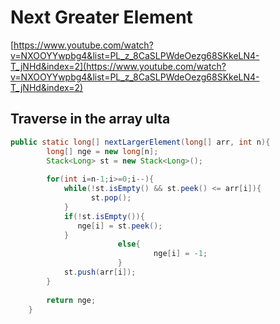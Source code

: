 # Next Greater Element

[https://www.youtube.com/watch?v=NXOOYYwpbg4&list=PL_z_8CaSLPWdeOezg68SKkeLN4-T_jNHd&index=2](https://www.youtube.com/watch?v=NXOOYYwpbg4&list=PL_z_8CaSLPWdeOezg68SKkeLN4-T_jNHd&index=2)

## Traverse in the array ulta

```java
public static long[] nextLargerElement(long[] arr, int n){ 
        long[] nge = new long[n];
        Stack<Long> st = new Stack<Long>();
        
        for(int i=n-1;i>=0;i--){
            while(!st.isEmpty() && st.peek() <= arr[i]){
                  st.pop();
            }
            if(!st.isEmpty()){
               nge[i] = st.peek();
            }
						else{
								nge[i] = -1;							
						}
            st.push(arr[i]);
        }
        
        return nge;
    }
```